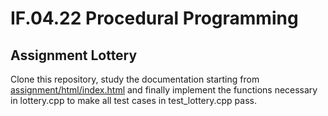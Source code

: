 # IF.04.22 Procedural Programming
## Assignment Lottery
Clone this repository, study the documentation starting from [assignment/html/index.html](http://htmlpreview.github.com/?https://github.com/if-04-22-prpr/if.04.22-04_lottery/blob/master/assignment/html/index.html) and finally implement the functions necessary in lottery.cpp to make all test cases in test_lottery.cpp pass.
